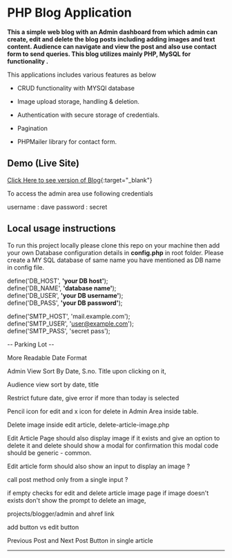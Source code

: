 # PHP Blog Application

**This a simple web blog with an Admin dashboard from which admin can create, edit and delete the blog posts including adding images and text content. Audience can navigate and view the post and also use contact form to send queries. This blog utilizes mainly PHP, MySQL for functionality .**

This applications includes various features as below

- CRUD functionality with MYSQl database

- Image upload storage, handling & deletion.

- Authentication with secure storage of credentials.

- Pagination

- PHPMailer library for contact form.

## Demo (Live Site)

[Click Here to see version of Blog](http://blogger.com/){:target="\_blank"}

To access the admin area use following credentials

username : dave
password : secret

## Local usage instructions

To run this project locally please clone this repo on your machine then add your own Database configuration details in **config.php** in root folder. Please create a MY SQL database of same name you have mentioned as DB name in config file.

define('DB_HOST', **'your DB host'**);  
define('DB_NAME', **'database name'**);  
define('DB_USER', **'your DB username'**);  
define('DB_PASS', **'your DB password'**);

define('SMTP_HOST', 'mail.example.com');  
define('SMTP_USER', 'user@example.com');  
define('SMTP_PASS', 'secret pass');

-- Parking Lot --

More Readable Date Format

Admin View Sort By Date, S.no. Title upon clicking on it,

Audience view sort by date, title

Restrict future date, give error if more than today is selected

Pencil icon for edit and x icon for delete in Admin Area inside table.

Delete image inside edit article, delete-article-image.php

Edit Article Page should also display image if it exists and give an option to delete it and delete should show a modal for confirmation this modal code should be generic - common.

Edit article form should also show an input to display an image ?

call post method only from a single input ?

if empty checks for edit and delete article image page if image doesn't exists don't show the prompt to delete an image,

projects/blogger/admin and ahref link

add button vs edit button

Previous Post and Next Post Button in single article

---
